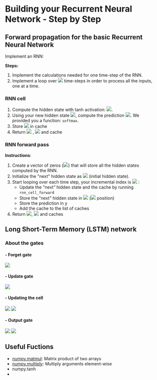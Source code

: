 # Building your Recurrent Neural Network - Step by Step

## Forward propagation for the basic Recurrent Neural Network

Implement an RNN:

**Steps:**
1. Implement the calculations needed for one time-step of the RNN.
2. Implement a loop over <img src="https://latex.codecogs.com/gif.latex?$T_x$ ">  time-steps in order to process all the inputs, one at a time.

### RNN cell
1. Compute the hidden state with tanh activation: <img src="https://latex.codecogs.com/gif.latex?$a^{\langle t \rangle} = \tanh(W_{aa} a^{\langle t-1 \rangle} + W_{ax} x^{\langle t \rangle} + b_a)$">.
2. Using your new hidden state <img src="https://latex.codecogs.com/gif.latex?$a^{\langle t \rangle}$">, compute the prediction <img src="https://latex.codecogs.com/gif.latex?$\hat{y}^{\langle t \rangle} = softmax(W_{ya} a^{\langle t \rangle} + b_y)$">. We provided you a function: `softmax`.
3. Store <img src="https://latex.codecogs.com/gif.latex?$(a^{\langle t \rangle}, a^{\langle t-1 \rangle}, x^{\langle t \rangle}, parameters)$"> in cache
4. Return <img src="https://latex.codecogs.com/gif.latex?$a^{\langle t \rangle}$"> , <img src="https://latex.codecogs.com/gif.latex?$y^{\langle t \rangle}$"> and cache

### RNN forward pass

**Instructions**:
1. Create a vector of zeros (<img src="https://latex.codecogs.com/gif.latex?$a$">) that will store all the hidden states computed by the RNN.
2. Initialize the "next" hidden state as <img src="https://latex.codecogs.com/gif.latex?$a_0$"> (initial hidden state).
3. Start looping over each time step, your incremental index is <img src="https://latex.codecogs.com/gif.latex?$t$"> :
    - Update the "next" hidden state and the cache by running `rnn_cell_forward`
    - Store the "next" hidden state in <img src="https://latex.codecogs.com/gif.latex?$a$"> (<img src="https://latex.codecogs.com/gif.latex?$t^{th}$"> position) 
    - Store the prediction in y
    - Add the cache to the list of caches
4. Return <img src="https://latex.codecogs.com/gif.latex?$a$">, <img src="https://latex.codecogs.com/gif.latex?$y$"> and caches

## Long Short-Term Memory (LSTM) network

### About the gates

#### - Forget gate

<img src="https://latex.codecogs.com/gif.latex?$$\Gamma_f^{\langle t \rangle} = \sigma(W_f[a^{\langle t-1 \rangle}, x^{\langle t \rangle}] + b_f)\tag{1} $$">

#### - Update gate

<img src="https://latex.codecogs.com/gif.latex?$$\Gamma_u^{\langle t \rangle} = \sigma(W_u[a^{\langle t-1 \rangle}, x^{\{t\}}] + b_u)\tag{2} $$"> 

#### - Updating the cell

<img src="https://latex.codecogs.com/gif.latex?$$ \tilde{c}^{\langle t \rangle} = \tanh(W_c[a^{\langle t-1 \rangle}, x^{\langle t \rangle}] + b_c)\tag{3} $$">

<img src="https://latex.codecogs.com/gif.latex?$$ c^{\langle t \rangle} = \Gamma_f^{\langle t \rangle}* c^{\langle t-1 \rangle} + \Gamma_u^{\langle t \rangle} *\tilde{c}^{\langle t \rangle} \tag{4} $$">

#### - Output gate

<img src="https://latex.codecogs.com/gif.latex?$$ \Gamma_o^{\langle t \rangle}=  \sigma(W_o[a^{\langle t-1 \rangle}, x^{\langle t \rangle}] + b_o)\tag{5}$$">

<img src="https://latex.codecogs.com/gif.latex?$$ a^{\langle t \rangle} = \Gamma_o^{\langle t \rangle}* \tanh(c^{\langle t \rangle})\tag{6} $$">

## Useful Fuctions
- [numpy.matmul](https://docs.scipy.org/doc/numpy/reference/generated/numpy.matmul.html): Matrix product of two arrays
- [numpy.multiply](https://docs.scipy.org/doc/numpy-1.13.0/reference/generated/numpy.multiply.html): Multiply arguments element-wise
- numpy.tanh
- 
